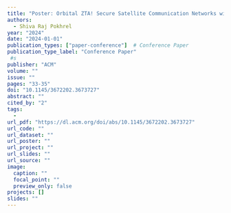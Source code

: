 ```yaml
---
title: "Poster: Orbital ZTA! Secure Satellite Communication Networks with Zero Trust Architecture"
authors:
  - Shiva Raj Pokhrel
year: "2024"
date: "2024-01-01"
publication_types: ["paper-conference"]  # Conference Paper
publication_type_label: "Conference Paper"
 #s
publisher: "ACM"
volume: ""
issue: ""
pages: "33-35"
doi: "10.1145/3672202.3673727"
abstract: ""
cited_by: "2"
tags:
  - 
url_pdf: "https://dl.acm.org/doi/abs/10.1145/3672202.3673727"
url_code: ""
url_dataset: ""
url_poster: ""
url_project: ""
url_slides: ""
url_source: ""
image:
  caption: ""
  focal_point: ""
  preview_only: false
projects: []
slides: ""
---
```

